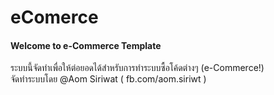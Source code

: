 eComerce
========
<h4>Welcome to e-Commerce Template</h4>
ระบบนี้จัดทำเพื่อให้ต่อยอดได้สำหรับการทำระบบซื้อโค้ดต่างๆ (e-Commerce!) <br />
จัดทำระบบโดย @Aom Siriwat
( fb.com/aom.siriwt )
